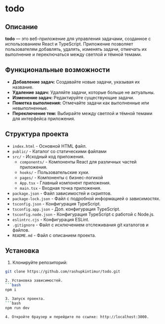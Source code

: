 # todo

## Описание

**todo** — это веб-приложение для управления задачами, созданное с использованием React и TypeScript. Приложение позволяет пользователям добавлять, удалять, изменять задачи, отмечать их выполнение и переключаться между светлой и тёмной темами.

## Функциональные возможности

- **Добавление задач:** Создавайте новые задачи, указывая их название.
- **Удаление задач:** Удаляйте задачи, которые больше не актуальны.
- **Изменение задач:** Редактируйте существующие задачи.
- **Пометка выполнения:** Отмечайте задачи как выполненные или невыполненные.
- **Переключение тем:** Выбирайте между светлой и тёмной темами для интерфейса приложения.

## Структура проекта

- `index.html` - Основной HTML файл.
- `public/` - Каталог со статическими файлами
- `src/` - Исходный код приложения.
  - `components/` - Компоненты React для различных частей приложения.
  - `hooks/` - Пользовательские хуки.
  - `pages/` - Компоненты с бизнес-логикой
  - `App.tsx` - Главный компонент приложения.
  - `main.tsx` - Входная точка приложения.
- `package.json` - Файл зависимостей и скриптов.
- `package-lock.json` - Файл с подробной информацией о зависимостях.
- `tsconfig.json` - Конфигурация TypeScript.
- `tsconfig.app.json` - Доп. конфигурация TypeScript.
- `tsconfig.node.json` - Конфигурация TypeScript с работой с Node.js.
- `eslintrc.cjs` - Конфигурация ESLint.
- `.gitignore` - Файл с исключением отслеживания git каталогов и файлов.
- `README.md` - Файл с описанием проекта.

## Установка

1. Клонируйте репозиторий:
  ```bash
  git clone https://github.com/rashupkintimur/todo.git

2. Установка зависимостей.
  ```bash
  npm i

3. Запуск проекта.
  ```bash
  npm run dev

4. Откройте браузер и перейдите по ссылке: http://localhost:3000.
